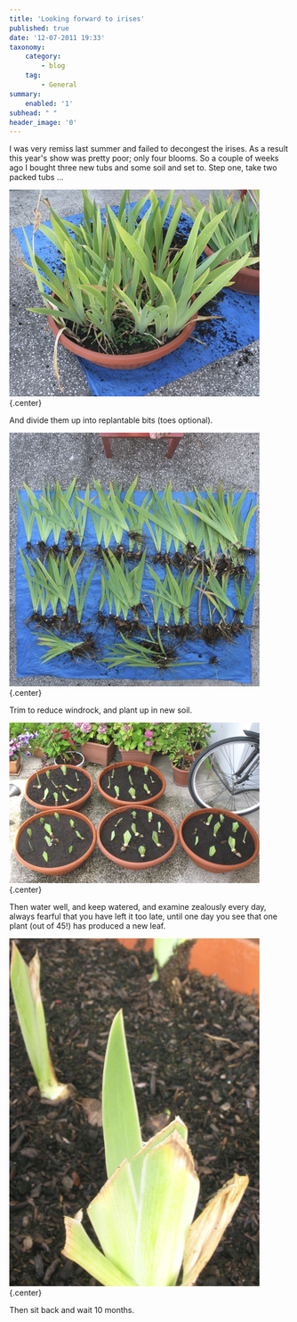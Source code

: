 ```yaml
---
title: 'Looking forward to irises'
published: true
date: '12-07-2011 19:33'
taxonomy:
    category:
        - blog
    tag:
        - General
summary:
    enabled: '1'
subhead: " "
header_image: '0'
---
```


I was very remiss last summer and failed to decongest the irises. As a result this year's show was pretty poor; only four blooms. So a couple of weeks ago I bought three new tubs and some soil and set to. Step one, take two packed tubs ...

![A shallow plant pot overfull of irises](Iris1.jpg){.center}

And divide them up into replantable bits (toes optional).

![Many iris plants separated and laid out neatly on a blue plastic tarpaulin](Iris2.jpg){.center}

Trim to reduce windrock, and plant up in new soil.

![Several shallow plant pots planted up with small iris offshoots](Iris3.jpg){.center}

Then water well, and keep watered, and examine zealously every day, always fearful that you have left it too late, until one day you see that one plant (out of 45!) has produced a new leaf.

![A new leaf growing from one of the 45 iris offsets planted earlier](Iris4.jpg){.center}

Then sit back and wait 10 months.
